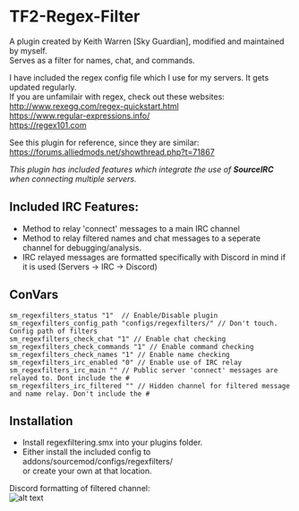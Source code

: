 # TF2-Regex-Filter
A plugin created by Keith Warren [Sky Guardian], modified and maintained by myself.  
Serves as a filter for names, chat, and commands.  
  
I have included the regex config file  which I use for my servers. It gets updated regularly.  
If you are unfamilair with regex, check out  these websites:  
http://www.rexegg.com/regex-quickstart.html  
https://www.regular-expressions.info/  
https://regex101.com  

See this plugin for reference, since they are similar: https://forums.alliedmods.net/showthread.php?t=71867

*This plugin has included features which integrate the use of **SourceIRC** when connecting multiple servers.*  
## Included IRC Features:
 * Method to relay 'connect' messages to a main IRC channel  
 * Method to relay filtered names and chat messages to a seperate channel for debugging/analysis.  
 * IRC relayed messages are formatted specifically with Discord in mind if it is used (Servers -> IRC -> Discord)  

## ConVars
```
sm_regexfilters_status "1"  // Enable/Disable plugin  
sm_regexfilters_config_path "configs/regexfilters/" // Don't touch. Config path of filters  
sm_regexfilters_check_chat "1" // Enable chat checking  
sm_regexfilters_check_commands "1" // Enable command checking  
sm_regexfilters_check_names "1" // Enable name checking  
sm_regexfilters_irc_enabled "0" // Enable use of IRC relay  
sm_regexfilters_irc_main "" // Public server 'connect' messages are relayed to. Dont include the #  
sm_regexfilters_irc_filtered "" // Hidden channel for filtered message and name relay. Don't include the #  
```
## Installation  
 * Install regexfiltering.smx into your plugins folder.  
 * Either install the included config to addons/sourcemod/configs/regexfilters/  
  or create your own at that location.  

Discord formatting of filtered channel:  
![alt text](https://i.imgur.com/WhD5wUh.png)
